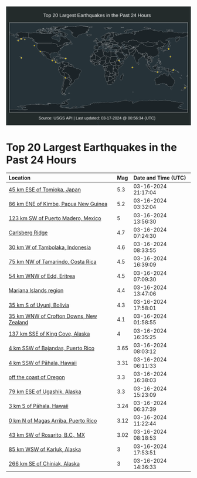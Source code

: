 ![Map](./map.png)

# Top 20 Largest Earthquakes in the Past 24 Hours

| Location | Mag | Date and Time (UTC) |
|:---|:---|:---|
| [45 km ESE of Tomioka, Japan](https://earthquake.usgs.gov/earthquakes/eventpage/us6000mjbp) | 5.3 | 03-16-2024 21:17:04 |
| [86 km ENE of Kimbe, Papua New Guinea](https://earthquake.usgs.gov/earthquakes/eventpage/us6000mj83) | 5.2 | 03-16-2024 03:32:04 |
| [123 km SW of Puerto Madero, Mexico](https://earthquake.usgs.gov/earthquakes/eventpage/us6000mja9) | 5 | 03-16-2024 13:56:30 |
| [Carlsberg Ridge](https://earthquake.usgs.gov/earthquakes/eventpage/us6000mj8s) | 4.7 | 03-16-2024 07:24:30 |
| [30 km W of Tambolaka, Indonesia](https://earthquake.usgs.gov/earthquakes/eventpage/us6000mj8x) | 4.6 | 03-16-2024 08:33:55 |
| [75 km NW of Tamarindo, Costa Rica](https://earthquake.usgs.gov/earthquakes/eventpage/us6000mjam) | 4.5 | 03-16-2024 16:39:09 |
| [54 km WNW of Edd, Eritrea](https://earthquake.usgs.gov/earthquakes/eventpage/us6000mj8r) | 4.5 | 03-16-2024 07:09:30 |
| [Mariana Islands region](https://earthquake.usgs.gov/earthquakes/eventpage/us6000mja7) | 4.4 | 03-16-2024 13:47:06 |
| [35 km S of Uyuni, Bolivia](https://earthquake.usgs.gov/earthquakes/eventpage/us6000mjb0) | 4.3 | 03-16-2024 17:58:01 |
| [35 km WNW of Crofton Downs, New Zealand](https://earthquake.usgs.gov/earthquakes/eventpage/us6000mj7f) | 4.1 | 03-16-2024 01:58:55 |
| [137 km SSE of King Cove, Alaska](https://earthquake.usgs.gov/earthquakes/eventpage/us6000mjak) | 4 | 03-16-2024 16:35:25 |
| [4 km SSW of Bajandas, Puerto Rico](https://earthquake.usgs.gov/earthquakes/eventpage/pr2024076000) | 3.65 | 03-16-2024 08:03:12 |
| [4 km SSW of Pāhala, Hawaii](https://earthquake.usgs.gov/earthquakes/eventpage/hv74138302) | 3.31 | 03-16-2024 06:11:33 |
| [off the coast of Oregon](https://earthquake.usgs.gov/earthquakes/eventpage/us6000mjar) | 3.3 | 03-16-2024 16:38:03 |
| [79 km ESE of Ugashik, Alaska](https://earthquake.usgs.gov/earthquakes/eventpage/ak0243hxwtwx) | 3.3 | 03-16-2024 15:23:09 |
| [3 km S of Pāhala, Hawaii](https://earthquake.usgs.gov/earthquakes/eventpage/hv74138337) | 3.24 | 03-16-2024 06:37:39 |
| [0 km N of Magas Arriba, Puerto Rico](https://earthquake.usgs.gov/earthquakes/eventpage/pr71443108) | 3.12 | 03-16-2024 11:22:44 |
| [43 km SW of Rosarito, B.C., MX](https://earthquake.usgs.gov/earthquakes/eventpage/ci40687944) | 3.02 | 03-16-2024 08:18:53 |
| [85 km WSW of Karluk, Alaska](https://earthquake.usgs.gov/earthquakes/eventpage/ak0243hza7po) | 3 | 03-16-2024 17:53:51 |
| [266 km SE of Chiniak, Alaska](https://earthquake.usgs.gov/earthquakes/eventpage/us6000mjad) | 3 | 03-16-2024 14:36:33 |
